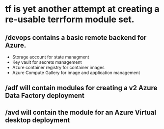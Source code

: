 # tf is yet another attempt at creating a re-usable terrform module set.


## /devops contains a basic remote backend for Azure.
- Storage account for state managment
- Key vault for secrets management
- Azure container registry for container images
- Azure Compute Gallery for image and application management

## /adf will contain modules for creating a v2 Azure Data Factory deployment

## /avd will contain the module for an Azure Virtual desktop deployment